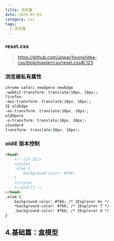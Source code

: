 ```yaml
---
title: 浏览器
date: 2025-07-03
category: css
tags:
  - 浏览器
---
```


### reset.css

> https://github.com/JowayYoung/idea-css/blob/master/css/reset.css#L123

### 浏览器私有属性

```css
chrome safari newOpera newEdge
-webkit-transform: translate(10px, 10px);
firefox
-moz-transform: translate(10px, 10px);
IE oldEdge
-ms-transform: translate(10px, 10px);
oldOpera
-o-transform: translate(10px, 10px);
standard
transform: translate(10px, 10px);
```

### oldIE 版本控制

```html
<head>
    <!--[if IE]>
    <style>
    .elem {
        background-color: #f66;
    }
    </style>
    <![endif]-->
</head>
.elem {
    background-color: #f66; /* IExplorer 8+ */
    *background-color: #f66; /* IExplorer 7 */
    _background-color: #f66; /* IExplorer 6 */
}
```

## 4.基础篇：盒模型
